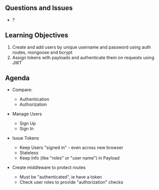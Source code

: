 
## Questions and Issues

* ?

## Learning Objectives

1. Create and add users by unique username and password using auth routes, mongoose and bcrypt
1. Assign tokens with payloads and authenticate them on requests using JWT

## Agenda

* Compare:
    * Authentication
    * Authorization

* Manage Users
	* Sign Up
	* Sign In
* Issue Tokens
	* Keep Users "signed in" - even across new browser
	* Stateless
	* Keep Info (like "roles" or "user name") in Payload
* Create middleware to protect routes
	* Must be "authenticated", ie have a token
	* Check user roles to provide "authorization" checks
